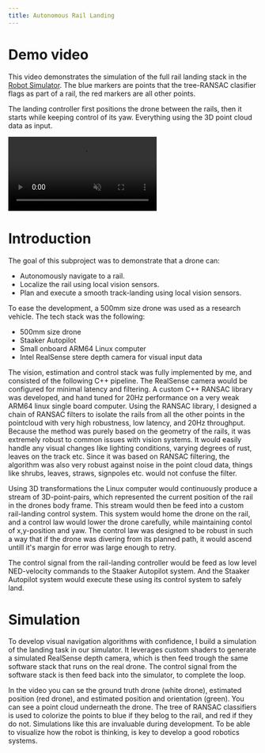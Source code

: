 ```yaml
---
title: Autonomous Rail Landing
---
```


# Demo video
This video demonstrates the simulation of the full rail landing stack in 
the [Robot Simulator](/pages/robot-simulator.html).
The blue markers are points that the tree-RANSAC clasifier flags as part of a rail,
the red markers are all other points.

The landing controller first positions the drone between the rails,
then it starts while keeping control of its yaw.
Everything using the 3D point cloud data as input.

<video style="max-width:70%; max-height:70%;" autoplay="true" muted="true" loop="true">
<source src="/files/videos/robot-simulator/robot-simulator-rail-landing.webm" type="video/webm">
<source src="/files/videos/robot-simulator/robot-simulator-rail-landing.mp4" type="video/mp4">
</video>

# Introduction
The goal of this subproject was to demonstrate that a drone can:

- Autonomously navigate to a rail.
- Localize the rail using local vision sensors.
- Plan and execute a smooth track-landing using local vision sensors.

To ease the development, a 500mm size drone was used as a research vehicle.
The tech stack was the following:

- 500mm size drone
- Staaker Autopilot
- Small onboard ARM64 Linux computer
- Intel RealSense stere depth camera for visual input data

The vision, estimation and control stack was fully implemented by me, and consisted of the following C++ pipeline.
The RealSense camera would be configured for minimal latency and filtering.
A custom C++ RANSAC library was developed, and hand tuned for 20Hz performance on a very weak ARM64 linux single board computer.
Using the RANSAC library, I designed a chain of RANSAC filters to isolate the rails from all the other points in the pointcloud with very high robustness, low latency, and 20Hz throughput.
Because the method was purely based on the geometry of the rails, it was extremely robust to common issues with vision systems. It would easily handle any visual changes like lighting conditions, varying degrees of rust, leaves on the track etc. Since it was based on RANSAC filtering, the algorithm was also very robust against noise in the point cloud data, things like shrubs, leaves, straws, signpoles etc. would not confuse the filter.

Using 3D transformations the Linux computer would continuously produce a stream of 3D-point-pairs, which represented the current position of the rail in the drones body frame.
This stream would then be feed into a custom rail-landing control system. This system would home the drone on the rail, and a control law would lower the drone carefully, while maintaining contol of x,y-position and yaw. The control law was designed to be robust in such a way that if the drone was divering from its planned path, it would ascend untill it's margin for error was large enough to retry.

The control signal from the rail-landing controller would be feed as low level NED-velocity commands to the Staaker Autopilot system.
And the Staaker Autopilot system would execute these using its control system to safely land.

# Simulation
To develop visual navigation algorithms with confidence, I build a simulation of the landing task in our simulator.
It leverages custom shaders to generate a simulated RealSense depth camera, which is then feed trough the same software stack that runs on the real drone.
The control signal from the software stack is then feed back into the simulator, to complete the loop.

In the video you can se the ground truth drone (white drone), estimated position (red drone), and estimated position and orientation (green).
You can see a point cloud underneath the drone. The tree of RANSAC classifiers is used to colorize the points to blue if they belog to the rail,
and red if they do not.
Simulations like this are invaluable during development. To be able to visualize how the robot is thinking, is key to develop a good robotics systems.